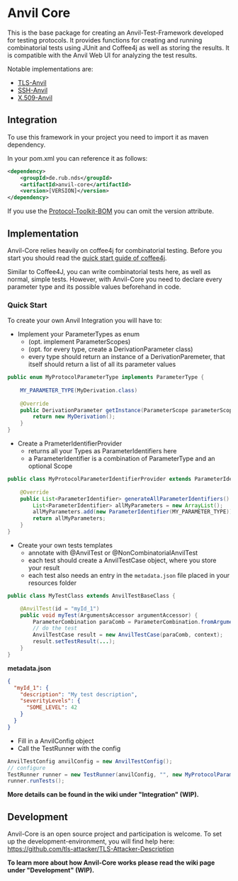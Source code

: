 # Anvil Core

This is the base package for creating an Anvil-Test-Framework developed for testing protocols. It provides functions for creating and running combinatorial tests using JUnit and Coffee4j as well as storing the results. It is compatible with the Anvil Web UI for analyzing the test results.

Notable implementations are:

- [TLS-Anvil](https://github.com/tls-attacker/tls-anvil)
- [SSH-Anvil](https://github.com/tls-attacker/SSH-Anvil/)
- [X.509-Anvil](https://github.com/tls-attacker/x509-Anvil)

## Integration

To use this framework in your project you need to import it as maven dependency.

In your pom.xml you can reference it as follows:

```xml
<dependency>
    <groupId>de.rub.nds</groupId>
    <artifactId>anvil-core</artifactId>
    <version>[VERSION]</version>
</dependency>
```

If you use the [Protocol-Toolkit-BOM](https://github.com/tls-attacker/Protocol-Toolkit-BOM) you can omit the version attribute.

## Implementation

Anvil-Core relies heavily on coffee4j for combinatorial testing. Before you start you should read the [quick start guide of coffee4j](https://coffee4j.github.io/).

Similar to Coffee4J, you can write combinatorial tests here, as well as normal, simple tests. However, with Anvil-Core you need to declare every parameter type and its possible values beforehand in code.

### Quick Start

To create your own Anvil Integration you will have to:

- Implement your ParameterTypes as enum
  - (opt. implement ParameterScopes)
  - (opt. for every type, create a DerivationParameter class)
  - every type should return an instance of a DerivationParemeter, that itself should return a list of all its parameter values

```java
public enum MyProtocolParameterType implements ParameterType {
    
    MY_PARAMETER_TYPE(MyDerivation.class)
  
    @Override
    public DerivationParameter getInstance(ParameterScope parameterScope) {
        return new MyDerivation();
    }
}
```

- Create a PrameterIdentifierProvider
  - returns all your Types as ParameterIdentifiers here
  - a ParameterIdentifier is a combination of ParameterType and an optional Scope

```java
public class MyProtocolParameterIdentifierProvider extends ParameterIdentifierProvider {
	
    @Override
    public List<ParameterIdentifier> generateAllParameterIdentifiers() {
        List<ParameterIdentifier> allMyParameters = new ArrayList();
        allMyParameters.add(new ParameterIdentifier(MY_PARAMETER_TYPE));
        return allMyParameters;
    }
}
```

- Create your own tests templates
  - annotate with @AnvilTest or @NonCombinatorialAnvilTest
  - each test should create a AnvilTestCase object, where you store your result
  - each test also needs an entry in the `metadata.json` file placed in your resources folder

```java
public class MyTestClass extends AnvilTestBaseClass {

    @AnvilTest(id = "myId_1")
    public void myTest(ArgumentsAccessor argumentAccessor) {
        ParameterCombination paraComb = ParameterCombination.fromArgumentsAccessor(argumentAccessor, new DerivationScope(extensionContext));
        // do the test
        AnvilTestCase result = new AnvilTestCase(paraComb, context);
        result.setTestResult(...);
    }
}
```

**metadata.json**

```json
{
  "myId_1": {
    "description": "My test description",
    "severityLevels": {
      "SOME_LEVEL": 42
    }
  }
}
```

- Fill in a AnvilConfig object
- Call the TestRunner with the config

```java
AnvilTestConfig anvilConfig = new AnvilTestConfig();
// configure
TestRunner runner = new TestRunner(anvilConfig, "", new MyProtocolParameterIdentifierProvider());
runner.runTests();
```

**More details can be found in the wiki under "Integration" (WIP).**

## Development

Anvil-Core is an open source project and participation is welcome. To set up the development-environment, you will find help here: <https://github.com/tls-attacker/TLS-Attacker-Description>

**To learn more about how Anvil-Core works please read the wiki page under "Development" (WIP).**
